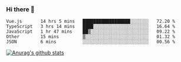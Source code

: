 ### Hi there 👋



<!--
**webB1an/webB1an** is a ✨ _special_ ✨ repository because its `README.md` (this file) appears on your GitHub profile.

Here are some ideas to get you started:

- 🔭 I’m currently working on ...
- 🌱 I’m currently learning ...
- 👯 I’m looking to collaborate on ...
- 🤔 I’m looking for help with ...
- 💬 Ask me about ...
- 📫 How to reach me: ...
- 😄 Pronouns: ...
- ⚡ Fun fact: ...
-->

<!--START_SECTION:waka-->
```text
Vue.js       14 hrs 5 mins   ██████████████████░░░░░░░   72.20 % 
TypeScript   3 hrs 14 mins   ████░░░░░░░░░░░░░░░░░░░░░   16.64 % 
JavaScript   1 hr 47 mins    ██▒░░░░░░░░░░░░░░░░░░░░░░   09.22 % 
Other        15 mins         ▒░░░░░░░░░░░░░░░░░░░░░░░░   01.32 % 
JSON         6 mins          ░░░░░░░░░░░░░░░░░░░░░░░░░   00.56 % 
```
<!--END_SECTION:waka-->


[![Anurag's github stats](https://github-readme-stats.vercel.app/api?username=webB1an&show_icons=true&theme=radical)](https://github.com/anuraghazra/github-readme-stats)

